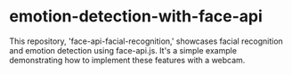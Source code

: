 # emotion-detection-with-face-api
This repository, 'face-api-facial-recognition,' showcases facial recognition and emotion detection using face-api.js. It's a simple example demonstrating how to implement these features with a webcam.
